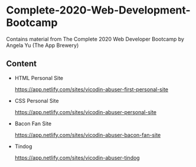 # Complete-2020-Web-Development-Bootcamp
Contains material from The Complete 2020 Web Developer Bootcamp by Angela Yu (The App Brewery)

## Content

- HTML Personal Site 
   
   https://app.netlify.com/sites/vicodin-abuser-first-personal-site
  
- CSS Personal Site
   
   https://app.netlify.com/sites/vicodin-abuser-personal-site
  
- Bacon Fan Site
   
   https://app.netlify.com/sites/vicodin-abuser-bacon-fan-site
  
- Tindog 
   
   https://app.netlify.com/sites/vicodin-abuser-tindog

